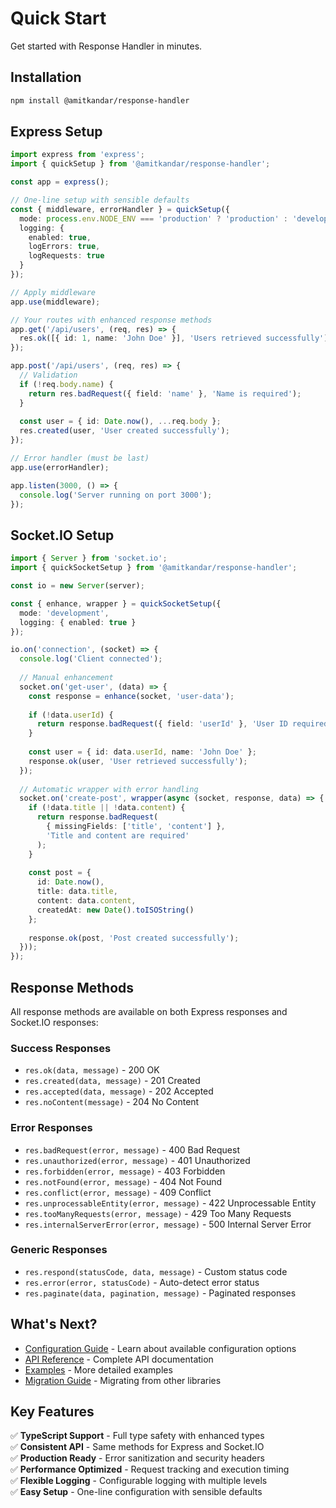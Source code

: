 # Quick Start

Get started with Response Handler in minutes.

## Installation

```bash
npm install @amitkandar/response-handler
```

## Express Setup

```typescript
import express from 'express';
import { quickSetup } from '@amitkandar/response-handler';

const app = express();

// One-line setup with sensible defaults
const { middleware, errorHandler } = quickSetup({
  mode: process.env.NODE_ENV === 'production' ? 'production' : 'development',
  logging: {
    enabled: true,
    logErrors: true,
    logRequests: true
  }
});

// Apply middleware
app.use(middleware);

// Your routes with enhanced response methods
app.get('/api/users', (req, res) => {
  res.ok([{ id: 1, name: 'John Doe' }], 'Users retrieved successfully');
});

app.post('/api/users', (req, res) => {
  // Validation
  if (!req.body.name) {
    return res.badRequest({ field: 'name' }, 'Name is required');
  }
  
  const user = { id: Date.now(), ...req.body };
  res.created(user, 'User created successfully');
});

// Error handler (must be last)
app.use(errorHandler);

app.listen(3000, () => {
  console.log('Server running on port 3000');
});
```

## Socket.IO Setup

```typescript
import { Server } from 'socket.io';
import { quickSocketSetup } from '@amitkandar/response-handler';

const io = new Server(server);

const { enhance, wrapper } = quickSocketSetup({
  mode: 'development',
  logging: { enabled: true }
});

io.on('connection', (socket) => {
  console.log('Client connected');
  
  // Manual enhancement
  socket.on('get-user', (data) => {
    const response = enhance(socket, 'user-data');
    
    if (!data.userId) {
      return response.badRequest({ field: 'userId' }, 'User ID required');
    }
    
    const user = { id: data.userId, name: 'John Doe' };
    response.ok(user, 'User retrieved successfully');
  });
  
  // Automatic wrapper with error handling
  socket.on('create-post', wrapper(async (socket, response, data) => {
    if (!data.title || !data.content) {
      return response.badRequest(
        { missingFields: ['title', 'content'] },
        'Title and content are required'
      );
    }
    
    const post = {
      id: Date.now(),
      title: data.title,
      content: data.content,
      createdAt: new Date().toISOString()
    };
    
    response.ok(post, 'Post created successfully');
  }));
});
```

## Response Methods

All response methods are available on both Express responses and Socket.IO responses:

### Success Responses
- `res.ok(data, message)` - 200 OK
- `res.created(data, message)` - 201 Created  
- `res.accepted(data, message)` - 202 Accepted
- `res.noContent(message)` - 204 No Content

### Error Responses
- `res.badRequest(error, message)` - 400 Bad Request
- `res.unauthorized(error, message)` - 401 Unauthorized
- `res.forbidden(error, message)` - 403 Forbidden
- `res.notFound(error, message)` - 404 Not Found
- `res.conflict(error, message)` - 409 Conflict
- `res.unprocessableEntity(error, message)` - 422 Unprocessable Entity
- `res.tooManyRequests(error, message)` - 429 Too Many Requests
- `res.internalServerError(error, message)` - 500 Internal Server Error

### Generic Responses
- `res.respond(statusCode, data, message)` - Custom status code
- `res.error(error, statusCode)` - Auto-detect error status
- `res.paginate(data, pagination, message)` - Paginated responses

## What's Next?

- [Configuration Guide](/config/basic) - Learn about available configuration options
- [API Reference](/api/express) - Complete API documentation
- [Examples](/examples/express) - More detailed examples
- [Migration Guide](/guide/migration) - Migrating from other libraries

## Key Features

✅ **TypeScript Support** - Full type safety with enhanced types  
✅ **Consistent API** - Same methods for Express and Socket.IO  
✅ **Production Ready** - Error sanitization and security headers  
✅ **Performance Optimized** - Request tracking and execution timing  
✅ **Flexible Logging** - Configurable logging with multiple levels  
✅ **Easy Setup** - One-line configuration with sensible defaults
